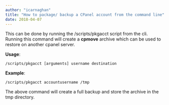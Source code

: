 ```yaml
---
author: "icarnaghan"
title: "How to package/ backup a CPanel account from the command line"
date: 2018-04-07
---
```


This can be done by running the /scripts/pkgacct script from the cli. Running this command will create a **cpmove** archive which can be used to restore on another cpanel server.

**Usage**:

```
/scripts/pkgacct [arguments] username destination
```

**Example**:

```
/scripts/pkgacct accountusername /tmp
```

The above command will create a full backup and store the archive in the tmp directory.
